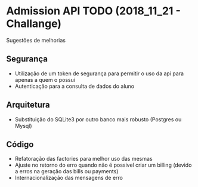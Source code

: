 # Admission API  TODO (2018_11_21 - Challange)

Sugestões de melhorias

## Segurança

- Utilização de um token de segurança para permitir o uso da api para apenas a quem o possui
- Autenticação para a consulta de dados do aluno

## Arquitetura
- Substituição do SQLite3 por outro banco mais robusto (Postgres ou Mysql)

## Código
- Refatoração das factories para melhor uso das mesmas
- Ajuste no retorno do erro quando não é possivel criar um billing (devido a erros na geração das bills ou payments)
- Internacionalização das mensagens de erro
